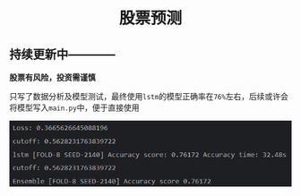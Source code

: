 # <div align="center">股票预测</div>

## **持续更新中————**

**股票有风险，投资需谨慎**

只写了数据分析及模型测试，最终使用`lstm`的模型正确率在`76%`左右，后续或许会将模型写入`main.py`中，便于直接使用

![](./graph/lstm.png)